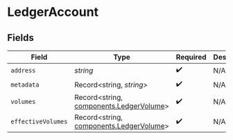 # LedgerAccount


## Fields

| Field                                                                              | Type                                                                               | Required                                                                           | Description                                                                        |
| ---------------------------------------------------------------------------------- | ---------------------------------------------------------------------------------- | ---------------------------------------------------------------------------------- | ---------------------------------------------------------------------------------- |
| `address`                                                                          | *string*                                                                           | :heavy_check_mark:                                                                 | N/A                                                                                |
| `metadata`                                                                         | Record<string, *string*>                                                           | :heavy_check_mark:                                                                 | N/A                                                                                |
| `volumes`                                                                          | Record<string, [components.LedgerVolume](../../models/components/ledgervolume.md)> | :heavy_check_mark:                                                                 | N/A                                                                                |
| `effectiveVolumes`                                                                 | Record<string, [components.LedgerVolume](../../models/components/ledgervolume.md)> | :heavy_check_mark:                                                                 | N/A                                                                                |